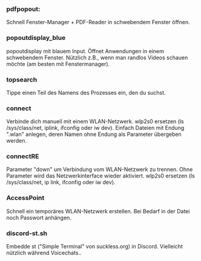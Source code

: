 ### pdfpopout:
Schnell Fenster-Manager + PDF-Reader in schwebendem Fenster öffnen.

### popoutdisplay_blue
popoutdisplay mit blauem Input. Öffnet Anwendungen in einem schwebendem Fenster. Nützlich z.B., wenn man randlos Videos schauen möchte (am besten mit Fenstermanager).

### topsearch
Tippe einen Teil des Namens des Prozesses ein, den du suchst.

### connect
Verbinde dich manuell mit einem WLAN-Netzwerk. wlp2s0 ersetzen (ls /sys/class/net, iplink, ifconfig oder iw dev).
Einfach Dateien mit Endung ".wlan" anlegen, deren Namen ohne Endung als Parameter übergeben werden.

### connectRE
Parameter "down" um Verbindung vom WLAN-Netzwerk zu trennen. Ohne Parameter wird das Netzwerkinterface wieder aktiviert. wlp2s0 ersetzen (ls /sys/class/net, ip link, ifconfig oder iw dev).

### AccessPoint
Schnell ein temporäres WLAN-Netzwerk erstellen. Bei Bedarf in der Datei noch Passwort anhängen.

### discord-st.sh
Embedde st ("Simple Terminal" von suckless.org) in Discord. Vielleicht nützlich während Voicechats..

### executedwithinpts2.sh / executedwithinpts.sh
Offene Pseude-Terminals (PTS), darin geöffnete Arbeitsverzeichnisse und eventuell welcher Befehl darin ausgeführt wird.  
Version 1 gibt nur Arbeitsverzeichnisse aus und hat einfachere Ausgabe.  
Version 2 hat formatierte Ausgabe, gibt jedoch sehr viele Shell-Prozsse aus. Eventuell die erste Zeile auskommentieren (und auf die Shell anpassen).

### minimizewindows.sh / windowactivate.sh
Erstes Skript minimiert Fenster, die den übergebenen Teil im Titel haben.  
Zweites Skript holt entsprechend ein Fenster in den Vordergrund.  
